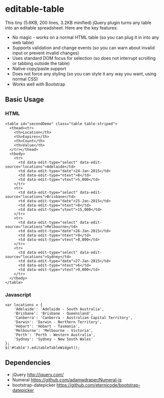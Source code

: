 editable-table
=================

This tiny (5.6KB, 200 lines, 3.2KB minified) jQuery plugin turns any table into an editable spreadsheet. Here are the key features:

* No magic - works on a normal HTML table (so you can plug it in into any web
table)
* Supports validation and change events (so you can warn about invalid input or
prevent invalid changes)
* Uses standard DOM focus for selection (so does not interrupt scrolling or
tabbing outside the table)
* Native copy/paste support
* Does not force any styling (so you can style it any way you want, using normal
CSS)
* Works well with Bootstrap

Basic Usage
-----------

### HTML

    <table id="secondDemo" class="table table-striped">
      <thead><tr>
        <th>Location</th>
        <th>Expires</th>
        <th>Count</th>
        <th>Value</th>
      </tr></thead>
      <tbody>
        <tr>
          <td data-edit-type="select" data-edit-source="locations">Adelaide</td>
          <td data-edit-type="date">24-Jan-2015</td>
          <td data-edit-type="ntext">8</td>
          <td data-edit-type="vtext">5,000</td>
        </tr>
        <tr>
          <td data-edit-type="select" data-edit-source="locations">Brisbane</td>
          <td data-edit-type="date">25-Jan-2015</td>
          <td data-edit-type="ntext">8</td>
          <td data-edit-type="vtext">15,000</td>
        </tr>
        <tr>
          <td data-edit-type="select" data-edit-source="locations">Melbourne</td>
          <td data-edit-type="date">26-Jan-2015</td>
          <td data-edit-type="ntext">9</td>
          <td data-edit-type="vtext">8,000</td>
        </tr>
        <tr>
          <td data-edit-type="select" data-edit-source="locations">Sydney</td>
          <td data-edit-type="date">27-Jan-2015</td>
          <td data-edit-type="ntext">6</td>
          <td data-edit-type="vtext">9,000</td>
        </tr>
      </tbody>
    </table>

### Javascript

    var locations = {
        'Adelaide': 'Adelaide - South Australia',
        'Brisbane': 'Brisbane - Queensland',
        'Canberra': 'Canberra - Australian Capital Territory',
        'Darwin': 'Darwin - Northern Territory',
        'Hobart': 'Hobart - Tasmania',
        'Melbourne': 'Melbourne - Victoria',
        'Perth': 'Perth - Western Australia',
        'Sydney': 'Sydney - New South Wales'
    };
    $('#table').editableTableWidget();

Dependencies
------------
* jQuery http://jquery.com/
* Numeral https://github.com/adamwdraper/Numeral-js
* bootstrap-datepicker https://github.com/eternicode/bootstrap-datepicker
